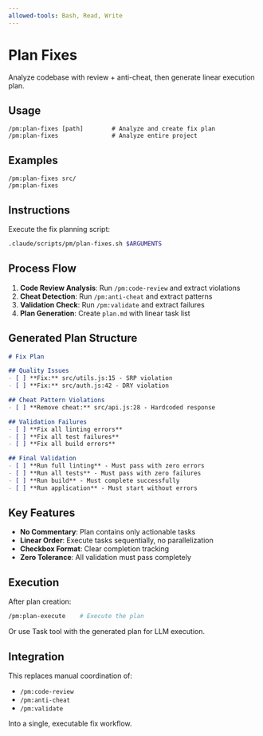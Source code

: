 ```yaml
---
allowed-tools: Bash, Read, Write
---
```


# Plan Fixes

Analyze codebase with review + anti-cheat, then generate linear execution plan.

## Usage
```
/pm:plan-fixes [path]        # Analyze and create fix plan
/pm:plan-fixes               # Analyze entire project
```

## Examples
```
/pm:plan-fixes src/
/pm:plan-fixes
```

## Instructions

Execute the fix planning script:

```bash
.claude/scripts/pm/plan-fixes.sh $ARGUMENTS
```

## Process Flow

1. **Code Review Analysis**: Run `/pm:code-review` and extract violations
2. **Cheat Detection**: Run `/pm:anti-cheat` and extract patterns  
3. **Validation Check**: Run `/pm:validate` and extract failures
4. **Plan Generation**: Create `plan.md` with linear task list

## Generated Plan Structure

```markdown
# Fix Plan

## Quality Issues
- [ ] **Fix:** src/utils.js:15 - SRP violation
- [ ] **Fix:** src/auth.js:42 - DRY violation  

## Cheat Pattern Violations  
- [ ] **Remove cheat:** src/api.js:28 - Hardcoded response

## Validation Failures
- [ ] **Fix all linting errors**
- [ ] **Fix all test failures**
- [ ] **Fix all build errors**

## Final Validation
- [ ] **Run full linting** - Must pass with zero errors
- [ ] **Run all tests** - Must pass with zero failures
- [ ] **Run build** - Must complete successfully
- [ ] **Run application** - Must start without errors
```

## Key Features

- **No Commentary**: Plan contains only actionable tasks
- **Linear Order**: Execute tasks sequentially, no parallelization
- **Checkbox Format**: Clear completion tracking
- **Zero Tolerance**: All validation must pass completely

## Execution

After plan creation:
```bash
/pm:plan-execute    # Execute the plan
```

Or use Task tool with the generated plan for LLM execution.

## Integration

This replaces manual coordination of:
- `/pm:code-review`
- `/pm:anti-cheat`  
- `/pm:validate`

Into a single, executable fix workflow.